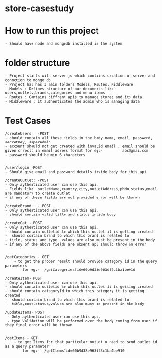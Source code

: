 # store-casestudy



# How to run this project
    - Should have node and mongodb installed in the system

# folder structure

    - Project starts with server js which contains creation of server and connction to mongo db
    - Project has has 3 main folders Models, Routes, Middleware
    - Models : Defines structure of our documents like users,outlets,brands,categories and menu items
    - Routes : Contains diffrent apis to manage stores and its data
    - Middleware : it authenticates the admin who is managing data 


# Test Cases

<!-- user -->
    /createUsers:  -POST
    - should contain all these fields in the body name, email, password, secretKey, superAdmin
    - account should not get created with invalid email , email should be given crreclt in email adress format for eg:-         abc@gmai.com
    - password should be min 6 characters 
    

    /user/login -POST
    - Should give email and password details inside body for this api


<!-- Outlet -->
    /createOutlet: -POST
    - Only aythenticated user can use this api,
    - Fields like  outletName,country,city,outletAddress,phNo,status,email are mandatory to create outlet
    - if any of these fields are not provided error will be thorwn



<!-- brands -->
    /createBrand:  - POST
    - Only aythenticated user can use this api,
    - should contain valid title and status inside body 


<!-- Categories -->
    /createCat - POST
    - Only aythenticated user can use this api,
    - should contain outletid to which this outlet it is getting created
    -  should contain brand to which this brand is related to 
    - title, status and type  values are also must be present in the body
    - if any of the above fields are obsent api should throw an error


    /getCategories - GET
        - to get the proper result should provide category id in the query parameters
            for eg:-  /getCategories?id=60b9d38e963df3c1ba1be910 
        
        

<!-- Items -->
    /createItem- POST
    - Only aythenticated user can use this api,
    - should contain outletid to which this outlet it is getting created
    - should contain categoryId to which this category it is getting created
    -  should contain brand to which this brand is related to 
    -  title,cost,status,values are also must be present in the body

    /updateItems- POST
     - Only aythenticated user can use this api,
     - type Validation will be performed over the body coming from user if they final error will be thrown


    /getItems - GET
        - to get Items for that particular outlet u need to send outlet id as a query parameter
            for eg:-  /getItems?id=60b9d38e963df3c1ba1be910      

   

